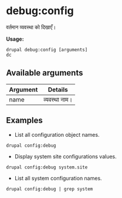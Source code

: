 # debug:config
वर्तमान व्यवस्था को दिखाएँ।

**Usage:**
```
drupal debug:config [arguments]
dc
```

## Available arguments
Argument | Details
---------|-------------
name | व्यवस्था नाम।

## Examples
* List all configuration object names.
```
drupal config:debug
```
* Display system site configurations values.
```
drupal config:debug system.site
```
* List all system configuration names.
```
drupal config:debug | grep system
```
